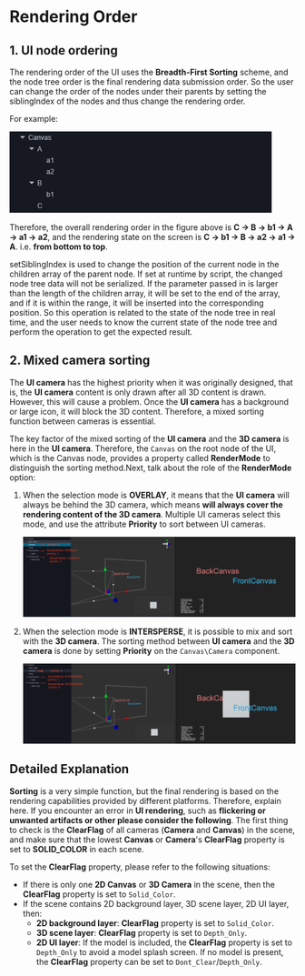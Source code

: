 # Rendering Order

## 1. UI node ordering

The rendering order of the UI uses the **Breadth-First Sorting** scheme,  and the node tree order is the final rendering data submission order. So the user can change the order of the nodes under their parents by setting the siblingIndex of the nodes and thus change the rendering order.

For example:

![priority.png](priority/priority.png)

Therefore, the overall rendering order in the figure above is __C -> B -> b1 -> A -> a1 -> a2__, and the rendering state on the screen is __C -> b1 -> B -> a2 -> a1 -> A__. i.e. __from bottom to top__.

setSiblingIndex is used to change the position of the current node in the children array of the parent node. If set at runtime by script, the changed node tree data will not be serialized. If the parameter passed in is larger than the length of the children array, it will be set to the end of the array, and if it is within the range, it will be inserted into the corresponding position. So this operation is related to the state of the node tree in real time, and the user needs to know the current state of the node tree and perform the operation to get the expected result.

## 2. Mixed camera sorting

The **UI camera** has the highest priority when it was originally designed, that is, the **UI camera** content is only drawn after all 3D content is drawn. However, this will cause a problem. Once the **UI camera** has a background or large icon, it will block the 3D content. Therefore, a mixed sorting function between cameras is essential.

The key factor of the mixed sorting of the **UI camera** and the **3D camera** is here in the **UI camera**. Therefore, the `Canvas` on the root node of the UI, which is the Canvas node, provides a property called __RenderMode__ to distinguish the sorting method.Next, talk about the role of the __RenderMode__ option:

1. When the selection mode is __OVERLAY__, it means that the **UI camera** will always be behind the 3D camera, which means __will always cover the rendering content of the 3D camera__. Multiple UI cameras select this mode, and use the attribute __Priority__ to sort between UI cameras.

    ![overlay](./priority/overlay.png)

2. When the selection mode is __INTERSPERSE__, it is possible to mix and sort with the **3D camera**. The sorting method between **UI camera** and the **3D camera** is done by setting __Priority__ on the `Canvas\Camera` component.

    ![intersperse](./priority/intersperse.png)

## Detailed Explanation

**Sorting** is a very simple function, but the final rendering is based on the rendering capabilities provided by different platforms. Therefore, explain here. If you encounter an error in **UI rendering**, such as **flickering or unwanted artifacts or other please consider the following**.
The first thing to check is the __ClearFlag__ of all cameras (**Camera** and **Canvas**) in the scene, and make sure that the lowest __Canvas__ or __Camera__'s **ClearFlag** property is set to __SOLID_COLOR__ in each scene.

To set the __ClearFlag__ property, please refer to the following situations:
- If there is only one __2D Canvas__ or __3D Camera__ in the scene, then the __ClearFlag__ property is set to `Solid_Color`.
- If the scene contains 2D background layer, 3D scene layer, 2D UI layer, then:
  - **2D background layer**: __ClearFlag__ property is set to `Solid_Color`.
  - **3D scene layer**: __ClearFlag__ property is set to `Depth_Only`.
  - **2D UI layer**: If the model is included, the __ClearFlag__ property is set to `Depth_Only` to avoid a model splash screen. If no model is present, the __ClearFlag__ property can be set to `Dont_Clear`/`Depth_Only`.
